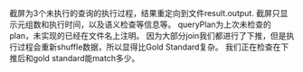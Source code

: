 截屏为3个未执行的查询的执行过程，结果重定向到文件result.output.
截屏只显示元组数和执行时间，以及语义检查等信息等。
queryPlan为上次未检查的plan，未实现的已经在文件名上注明。
因为大部分join我们都进行了下推，但是执行过程会重新shuffle数据，所以显得比Gold Standard复杂。
我们正在检查在下推后和gold standard能match多少。

